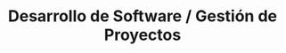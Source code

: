 ---
layout: default
title: Desarrollo de Software / Gestión de Proyectos
nav_order: 1
parent: Taxonomía
has_children: true
---